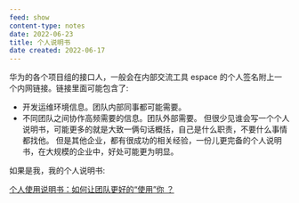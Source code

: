 ```yaml
---
feed: show
content-type: notes
date: 2022-06-23
title: 个人说明书
date created: 2022-06-17
---
```

华为的各个项目组的接口人，一般会在内部交流工具 espace 的个人签名附上一个内网链接。链接里面可能包含了:
- 开发运维环境信息。团队内部同事都可能需要。
- 不同团队之间协作高频需要的信息。团队外部需要。
但很少见谁会写一个个人说明书，可能更多的就是大致一俩句话概括，自己是什么职责，不要什么事情都找他。
但是其他企业，都有很成功的相关经验，一份儿更完备的个人说明书，在大规模的企业中，好处可能更为明显。

如果是我，我的个人说明书:

[个人使用说明书：如何让团队更好的“使用”你 ？](https://www.feishu.cn/hc/zh-CN/articles/360048137813)
